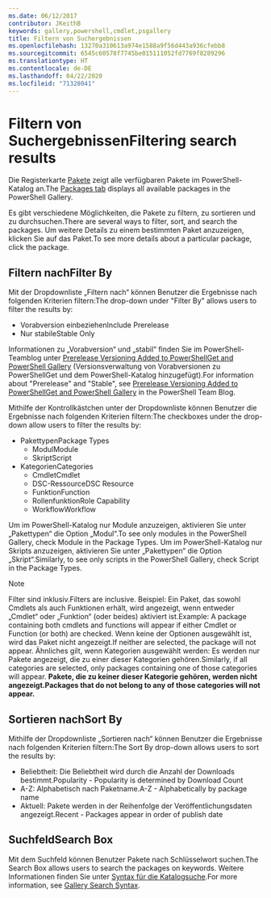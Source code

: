 ```yaml
---
ms.date: 06/12/2017
contributor: JKeithB
keywords: gallery,powershell,cmdlet,psgallery
title: Filtern von Suchergebnissen
ms.openlocfilehash: 13270a310613a974e1588a9f56d443a936cfebb8
ms.sourcegitcommit: 6545c60578f7745be015111052fd7769f8289296
ms.translationtype: HT
ms.contentlocale: de-DE
ms.lasthandoff: 04/22/2020
ms.locfileid: "71328041"
---
```

# <a name="filtering-search-results"></a><span data-ttu-id="45dbd-103">Filtern von Suchergebnissen</span><span class="sxs-lookup"><span data-stu-id="45dbd-103">Filtering search results</span></span>

<span data-ttu-id="45dbd-104">Die Registerkarte [Pakete](https://www.powershellgallery.com/packages) zeigt alle verfügbaren Pakete im PowerShell-Katalog an.</span><span class="sxs-lookup"><span data-stu-id="45dbd-104">The [Packages tab](https://www.powershellgallery.com/packages) displays all available packages in the PowerShell Gallery.</span></span>

<span data-ttu-id="45dbd-105">Es gibt verschiedene Möglichkeiten, die Pakete zu filtern, zu sortieren und zu durchsuchen.</span><span class="sxs-lookup"><span data-stu-id="45dbd-105">There are several ways to filter, sort, and search the packages.</span></span>
<span data-ttu-id="45dbd-106">Um weitere Details zu einem bestimmten Paket anzuzeigen, klicken Sie auf das Paket.</span><span class="sxs-lookup"><span data-stu-id="45dbd-106">To see more details about a particular package, click the package.</span></span>

## <a name="filter-by"></a><span data-ttu-id="45dbd-107">Filtern nach</span><span class="sxs-lookup"><span data-stu-id="45dbd-107">Filter By</span></span>

<span data-ttu-id="45dbd-108">Mit der Dropdownliste „Filtern nach“ können Benutzer die Ergebnisse nach folgenden Kriterien filtern:</span><span class="sxs-lookup"><span data-stu-id="45dbd-108">The drop-down under "Filter By" allows users to filter the results by:</span></span>
- <span data-ttu-id="45dbd-109">Vorabversion einbeziehen</span><span class="sxs-lookup"><span data-stu-id="45dbd-109">Include Prerelease</span></span>
- <span data-ttu-id="45dbd-110">Nur stabile</span><span class="sxs-lookup"><span data-stu-id="45dbd-110">Stable Only</span></span>

<span data-ttu-id="45dbd-111">Informationen zu „Vorabversion“ und „stabil“ finden Sie im PowerShell-Teamblog unter [Prerelease Versioning Added to PowerShellGet and PowerShell Gallery](https://blogs.msdn.microsoft.com/powershell/2017/12/05/prerelease-versioning-added-to-powershellget-and-powershell-gallery/) (Versionsverwaltung von Vorabversionen zu PowerShellGet und dem PowerShell-Katalog hinzugefügt).</span><span class="sxs-lookup"><span data-stu-id="45dbd-111">For information about "Prerelease" and "Stable", see [Prerelease Versioning Added to PowerShellGet and PowerShell Gallery](https://blogs.msdn.microsoft.com/powershell/2017/12/05/prerelease-versioning-added-to-powershellget-and-powershell-gallery/) in the PowerShell Team Blog.</span></span>

<span data-ttu-id="45dbd-112">Mithilfe der Kontrollkästchen unter der Dropdownliste können Benutzer die Ergebnisse nach folgenden Kriterien filtern:</span><span class="sxs-lookup"><span data-stu-id="45dbd-112">The checkboxes under the drop-down allow users to filter the results by:</span></span>
- <span data-ttu-id="45dbd-113">Pakettypen</span><span class="sxs-lookup"><span data-stu-id="45dbd-113">Package Types</span></span>
  - <span data-ttu-id="45dbd-114">Modul</span><span class="sxs-lookup"><span data-stu-id="45dbd-114">Module</span></span>
  - <span data-ttu-id="45dbd-115">Skript</span><span class="sxs-lookup"><span data-stu-id="45dbd-115">Script</span></span>
- <span data-ttu-id="45dbd-116">Kategorien</span><span class="sxs-lookup"><span data-stu-id="45dbd-116">Categories</span></span>
  - <span data-ttu-id="45dbd-117">Cmdlet</span><span class="sxs-lookup"><span data-stu-id="45dbd-117">Cmdlet</span></span>
  - <span data-ttu-id="45dbd-118">DSC-Ressource</span><span class="sxs-lookup"><span data-stu-id="45dbd-118">DSC Resource</span></span>
  - <span data-ttu-id="45dbd-119">Funktion</span><span class="sxs-lookup"><span data-stu-id="45dbd-119">Function</span></span>
  - <span data-ttu-id="45dbd-120">Rollenfunktion</span><span class="sxs-lookup"><span data-stu-id="45dbd-120">Role Capability</span></span>
  - <span data-ttu-id="45dbd-121">Workflow</span><span class="sxs-lookup"><span data-stu-id="45dbd-121">Workflow</span></span>

<span data-ttu-id="45dbd-122">Um im PowerShell-Katalog nur Module anzuzeigen, aktivieren Sie unter „Pakettypen“ die Option „Modul“.</span><span class="sxs-lookup"><span data-stu-id="45dbd-122">To see only modules in the PowerShell Gallery, check Module in the Package Types.</span></span>
<span data-ttu-id="45dbd-123">Um im PowerShell-Katalog nur Skripts anzuzeigen, aktivieren Sie unter „Pakettypen“ die Option „Skript“.</span><span class="sxs-lookup"><span data-stu-id="45dbd-123">Similarly, to see only scripts in the PowerShell Gallery, check Script in the Package Types.</span></span>

> [!NOTE]
> <span data-ttu-id="45dbd-124">Filter sind inklusiv.</span><span class="sxs-lookup"><span data-stu-id="45dbd-124">Filters are inclusive.</span></span>
> <span data-ttu-id="45dbd-125">Beispiel: Ein Paket, das sowohl Cmdlets als auch Funktionen erhält, wird angezeigt, wenn entweder „Cmdlet“ oder „Funktion“ (oder beides) aktiviert ist.</span><span class="sxs-lookup"><span data-stu-id="45dbd-125">Example: A package containing both cmdlets and functions will appear if either Cmdlet or Function (or both) are checked.</span></span>
> <span data-ttu-id="45dbd-126">Wenn keine der Optionen ausgewählt ist, wird das Paket nicht angezeigt.</span><span class="sxs-lookup"><span data-stu-id="45dbd-126">If neither are selected, the package will not appear.</span></span>
> <span data-ttu-id="45dbd-127">Ähnliches gilt, wenn Kategorien ausgewählt werden: Es werden nur Pakete angezeigt, die zu einer dieser Kategorien gehören.</span><span class="sxs-lookup"><span data-stu-id="45dbd-127">Similarly, if all categories are selected, only packages containing one of those categories will appear.</span></span>
> <span data-ttu-id="45dbd-128">**Pakete, die zu keiner dieser Kategorie gehören, werden nicht angezeigt.**</span><span class="sxs-lookup"><span data-stu-id="45dbd-128">**Packages that do not belong to any of those categories will not appear.**</span></span>

## <a name="sort-by"></a><span data-ttu-id="45dbd-129">Sortieren nach</span><span class="sxs-lookup"><span data-stu-id="45dbd-129">Sort By</span></span>

<span data-ttu-id="45dbd-130">Mithilfe der Dropdownliste „Sortieren nach“ können Benutzer die Ergebnisse nach folgenden Kriterien filtern:</span><span class="sxs-lookup"><span data-stu-id="45dbd-130">The Sort By drop-down allows users to sort the results by:</span></span>
- <span data-ttu-id="45dbd-131">Beliebtheit: Die Beliebtheit wird durch die Anzahl der Downloads bestimmt.</span><span class="sxs-lookup"><span data-stu-id="45dbd-131">Popularity - Popularity is determined by Download Count</span></span>
- <span data-ttu-id="45dbd-132">A-Z: Alphabetisch nach Paketname.</span><span class="sxs-lookup"><span data-stu-id="45dbd-132">A-Z - Alphabetically by package name</span></span>
- <span data-ttu-id="45dbd-133">Aktuell: Pakete werden in der Reihenfolge der Veröffentlichungsdaten angezeigt.</span><span class="sxs-lookup"><span data-stu-id="45dbd-133">Recent - Packages appear in order of publish date</span></span>

## <a name="search-box"></a><span data-ttu-id="45dbd-134">Suchfeld</span><span class="sxs-lookup"><span data-stu-id="45dbd-134">Search Box</span></span>

<span data-ttu-id="45dbd-135">Mit dem Suchfeld können Benutzer Pakete nach Schlüsselwort suchen.</span><span class="sxs-lookup"><span data-stu-id="45dbd-135">The Search Box allows users to search the packages on keywords.</span></span>
<span data-ttu-id="45dbd-136">Weitere Informationen finden Sie unter [Syntax für die Katalogsuche](search-syntax.md).</span><span class="sxs-lookup"><span data-stu-id="45dbd-136">For more information, see [Gallery Search Syntax](search-syntax.md).</span></span>
